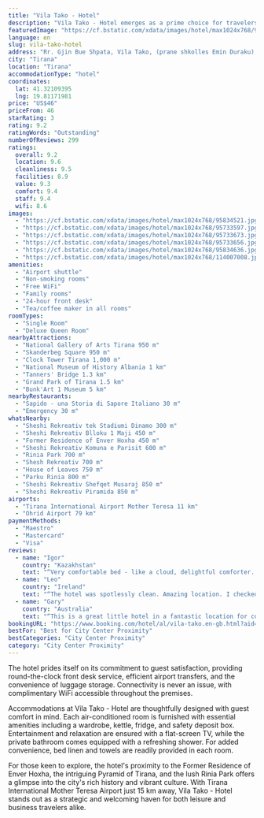 ```yaml
---
title: "Vila Tako - Hotel"
description: "Vila Tako - Hotel emerges as a prime choice for travelers seeking a blend of comfort and convenience in the heart of Tirana."
featuredImage: "https://cf.bstatic.com/xdata/images/hotel/max1024x768/95834521.jpg?k=5f1f99757e5d107a0c6c74fb60ee170fe48ed294a0c0343086f4fc53c6c0285d&o=&hp=1"
language: en
slug: vila-tako-hotel
address: "Rr. Gjin Bue Shpata, Vila Tako, (prane shkolles Emin Duraku), Tirana, Albania, 1010 Tirana, Albania"
city: "Tirana"
location: "Tirana"
accommodationType: "hotel"
coordinates:
  lat: 41.32109395
  lng: 19.81171981
price: "US$46"
priceFrom: 46
starRating: 3
rating: 9.2
ratingWords: "Outstanding"
numberOfReviews: 299
ratings:
  overall: 9.2
  location: 9.6
  cleanliness: 9.5
  facilities: 8.9
  value: 9.3
  comfort: 9.4
  staff: 9.4
  wifi: 8.6
images:
  - "https://cf.bstatic.com/xdata/images/hotel/max1024x768/95834521.jpg?k=5f1f99757e5d107a0c6c74fb60ee170fe48ed294a0c0343086f4fc53c6c0285d&o=&hp=1"
  - "https://cf.bstatic.com/xdata/images/hotel/max1024x768/95733597.jpg?k=354baa33c8c752f1a166686d7a550d489c727b16ea2acf38790167dfb03fa1e5&o=&hp=1"
  - "https://cf.bstatic.com/xdata/images/hotel/max1024x768/95733673.jpg?k=331e9147edbb57a49a94e73e888e5332b287ba39913f900e24afa76692322387&o=&hp=1"
  - "https://cf.bstatic.com/xdata/images/hotel/max1024x768/95733656.jpg?k=7ba06f35f7818cdd47bf83ed33c846119b7e31912178e89dd7e3d3958960a558&o=&hp=1"
  - "https://cf.bstatic.com/xdata/images/hotel/max1024x768/95834636.jpg?k=2336f1f2e83a0d2420f765927f450d2482aeae4900629d6ef167deb1ba8fd8b2&o=&hp=1"
  - "https://cf.bstatic.com/xdata/images/hotel/max1024x768/114007008.jpg?k=d686a3737cd82c274c76a5b4aed9e409a2524b44cf461655fc674e23f5007533&o=&hp=1"
amenities:
  - "Airport shuttle"
  - "Non-smoking rooms"
  - "Free WiFi"
  - "Family rooms"
  - "24-hour front desk"
  - "Tea/coffee maker in all rooms"
roomTypes:
  - "Single Room"
  - "Deluxe Queen Room"
nearbyAttractions:
  - "National Gallery of Arts Tirana 950 m"
  - "Skanderbeg Square 950 m"
  - "Clock Tower Tirana 1,000 m"
  - "National Museum of History Albania 1 km"
  - "Tanners' Bridge 1.3 km"
  - "Grand Park of Tirana 1.5 km"
  - "Bunk'Art 1 Museum 5 km"
nearbyRestaurants:
  - "Sapido - una Storia di Sapore Italiano 30 m"
  - "Emergency 30 m"
whatsNearby:
  - "Sheshi Rekreativ tek Stadiumi Dinamo 300 m"
  - "Sheshi Rekreativ Blloku 1 Maji 450 m"
  - "Former Residence of Enver Hoxha 450 m"
  - "Sheshi Rekreativ Komuna e Parisit 600 m"
  - "Rinia Park 700 m"
  - "Shesh Rekreativ 700 m"
  - "House of Leaves 750 m"
  - "Parku Rinia 800 m"
  - "Sheshi Rekreativ Shefqet Musaraj 850 m"
  - "Sheshi Rekreativ Piramida 850 m"
airports:
  - "Tirana International Airport Mother Teresa 11 km"
  - "Ohrid Airport 79 km"
paymentMethods:
  - "Maestro"
  - "Mastercard"
  - "Visa"
reviews:
  - name: "Igor"
    country: "Kazakhstan"
    text: "“Very comfortable bed - like a cloud, delightful comforter. Sleep was very deep all the days we were there. I'm going to miss this bed)) The hotel is quiet. The location is very convenient to stay in if you are a tourist.”"
  - name: "Leo"
    country: "Ireland"
    text: "“The hotel was spotlessly clean. Amazing location. I checked in at 11 pm after contacting the host and it was not a problem 👍🏻. Also allowed to leave my travelling bag there after checking out while a had a few hours before the flight departure.”"
  - name: "Gary"
    country: "Australia"
    text: "“This is a great little hotel in a fantastic location for coffee, food and a cool vibe. The staff are so friendly and helpful, the organised my taxi to pick me up from the airport because it was alate check-in. They are always willing to help you....”"
bookingURL: "https://www.booking.com/hotel/al/vila-tako.en-gb.html?aid=8035640"
bestFor: "Best for City Center Proximity"
bestCategories: "City Center Proximity"
category: "City Center Proximity"
---
```


The hotel prides itself on its commitment to guest satisfaction, providing round-the-clock front desk service, efficient airport transfers, and the convenience of luggage storage. Connectivity is never an issue, with complimentary WiFi accessible throughout the premises.

Accommodations at Vila Tako - Hotel are thoughtfully designed with guest comfort in mind. Each air-conditioned room is furnished with essential amenities including a wardrobe, kettle, fridge, and safety deposit box. Entertainment and relaxation are ensured with a flat-screen TV, while the private bathroom comes equipped with a refreshing shower. For added convenience, bed linen and towels are readily provided in each room.

For those keen to explore, the hotel's proximity to the Former Residence of Enver Hoxha, the intriguing Pyramid of Tirana, and the lush Rinia Park offers a glimpse into the city's rich history and vibrant culture. With Tirana International Mother Teresa Airport just 15 km away, Vila Tako - Hotel stands out as a strategic and welcoming haven for both leisure and business travelers alike.